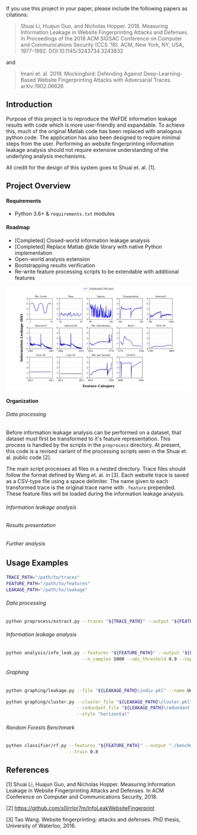 If you use this project in your paper, please include the following papers as citations:

> Shuai Li, Huajun Guo, and Nicholas Hopper. 2018. Measuring Information Leakage in Website Fingerprinting Attacks and Defenses. In Proceedings of the 2018 ACM SIGSAC Conference on Computer and Communications Security (CCS '18). ACM, New York, NY, USA, 1977-1992. DOI:10.1145/3243734.3243832

and

> Imani et. al. 2019. Mockingbird: Defending Against Deep-Learning-Based Website Fingerprinting Attacks with Adversarial Traces. arXiv:1902.06626

## Introduction

Purpose of this project is to reproduce the WeFDE information leakage results with code which is more user-friendly and expandable.
To achieve this, much of the original Matlab code has been replaced with analogous python code.
The application has also been designed to require minimal steps from the user.
Performing an website fingerprinting information leakage analysis should not require extensive understanding of the underlying analysis mechanisms.

All credit for the design of this system goes to Shuai et. al. [1].

## Project Overview

#### Requirements

* Python 3.6+ & ``requirements.txt`` modules

#### Roadmap

* [Completed] Closed-world information leakage analysis
* [Completed] Replace Matlab @kde library with native Python implementation
* Open-world analysis extension
* Bootstrapping results verification
* Re-write feature processing scripts to be extendable with additional features

![Information leakage of individual features in a 100 site world size.](leakage.png)

#### Organization

###### Data processing
Before information leakage analysis can be performed on a dataset, that dataset must first be transformed to it's feature representation.
This process is handled by the scripts in the ``preprocess`` directory.
At present, this code is a revised variant of the processing scripts seen in the Shuai et. al. public code [2].

The main script processes all files in a nested directory.
Trace files should follow the format defined by Wang et. al. in [3].
Each website trace is saved as a CSV-type file using a space delimiter.
The name given to each transformed trace is the original trace name with ``.feature`` prepended.
These feature files will be loaded during the information leakage analysis.

###### Information leakage analysis


###### Results presentation
###### Further analysis

## Usage Examples

```bash
TRACE_PATH="/path/to/traces"
FEATURE_PATH="/path/to/features"
LEAKAGE_PATH="/path/to/leakage"
```

###### Data processing

```bash
python preprocess/extract.py --traces "${TRACE_PATH}" --output "${FEATURE_PATH}"
```

###### Information leakage analysis

```bash
python analysis/info_leak.py --features "${FEATURE_PATH}" --output "${LEAKAGE_PATH}" \
                             --n_samples 5000 --nmi_threshold 0.9 --topn 100 --n_procs 8
```

###### Graphing

```bash
python graphing/leakage.py --file "${LEAKAGE_PATH}\indiv.pkl" --name Undefended
```

```bash
python graphing/cluster.py --cluster_file "${LEAKAGE_PATH}\cluster.pkl" \
                           --redundant_file "${LEAKAGE_PATH}\redundant.pkl" \
                           --style "horizontal"
```

###### Random Forests Benchmark

```bash
python classifier/rf.py --features "${FEATURE_PATH}" --output "./benchmark.txt" \
                        --train 0.8
```

## References
[1] Shuai Li, Huajun Guo, and Nicholas Hopper. Measuring Information Leakage in Website Fingerprinting Attacks and Defenses. In ACM Conference on Computer and Communications Security, 2018.

[2] https://github.com/s0irrlor7m/InfoLeakWebsiteFingerprint

[3] Tao Wang. Website fingerprinting: attacks and defenses. PhD thesis, University of Waterloo, 2016.
